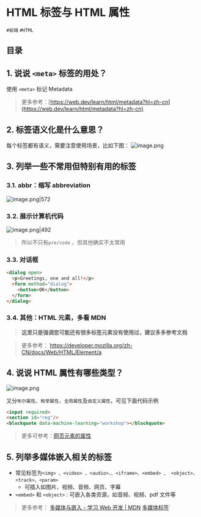 
# HTML 标签与 HTML 属性


`#前端` `#HTML` 


## 目录
<!-- toc -->
 ## 1. 说说 `<meta>` 标签的用处？ 

使用 `<meta>` 标记 Metadata 
> 更多参考：[https://web.dev/learn/html/metadata?hl=zh-cn](https://web.dev/learn/html/metadata?hl=zh-cn)

## 2. 标签语义化是什么意思？

每个标签都有语义，需要注意使用场景，比如下图：
![image.png](https://832-1310531898.cos.ap-beijing.myqcloud.com/yuque/acc28644f26ef7363764d208cbc08ba3.png)

## 3. 列举一些不常用但特别有用的标签

### 3.1. abbr：缩写 abbreviation

![image.png|572](https://832-1310531898.cos.ap-beijing.myqcloud.com/yuque/dd23fcc1f51d799987d70f160ed51031.png)

### 3.2. 展示计算机代码

![image.png|492](https://832-1310531898.cos.ap-beijing.myqcloud.com/yuque/3949d49f5800384366ecff6d88bc091b.png)

> 所以不只有`pre/code` ，但其他确实不太常用

### 3.3. 对话框

```html
<dialog open>
  <p>Greetings, one and all!</p>
  <form method="dialog">
    <button>OK</button>
  </form>
</dialog>
```

### 3.4. 其他：HTML 元素，多看 MDN

> **这里只是强调您可能还有很多标签元素没有使用过，建议多多参考文档**

> 更多参考： https://developer.mozilla.org/zh-CN/docs/Web/HTML/Element/a

## 4. 说说 HTML 属性有哪些类型？

![image.png](https://832-1310531898.cos.ap-beijing.myqcloud.com/yuque/e5d1702720265eaec8f3a3af0dce9349.png)

又分`布尔属性`、`枚举属性`、`全局属性`及`自定义属性`，可见下面代码示例

```html
<input required>
<section id="reg"/>
<blockquote data-machine-learning="workshop"></blockquote>
```

> 更多可参考：[网页元素的属性](https://wangdoc.com/html/attribute)

## 5. 列举多媒体嵌入相关的标签

- 常见标签为`<img> 、<video> 、<audio>、、<iframe>、<embed> 、 <object>、<track>、<param>`
   - 可插入如图片、视频、音频、网页、字幕
- `<embed>` 和 `<object>` : 可嵌入各类资源，如音频、视频、pdf 文件等

> 更多参考：
> [多媒体与嵌入 - 学习 Web 开发 | MDN](https://developer.mozilla.org/zh-CN/docs/Learn/HTML/Multimedia_and_embedding)
> [多媒体标签](https://wangdoc.com/html/multimedia`#embed)`

